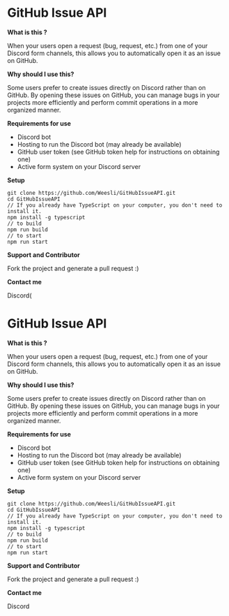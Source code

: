 
# GitHub Issue API

 **What is this ?**

When your users open a request (bug, request, etc.) from one of your Discord form channels, this allows you to automatically open it as an issue on GitHub.

**Why should I use this?**

Some users prefer to create issues directly on Discord rather than on GitHub. By opening these issues on GitHub, you can manage bugs in your projects more efficiently and perform commit operations in a more organized manner.

**Requirements for use**

- Discord bot
- Hosting to run the Discord bot (may already be available)
- GitHub user token (see GitHub token help for instructions on obtaining one)
- Active form system on your Discord server

**Setup**

```
git clone https://github.com/Weesli/GitHubIssueAPI.git
cd GitHubIssueAPI
// If you already have TypeScript on your computer, you don't need to install it.
npm install -g typescript
// to build
npm run build
// to start
npm run start
```

**Support and Contributor**

Fork the project and generate a pull request :)

**Contact me**

Discord(
# GitHub Issue API

 **What is this ?**

When your users open a request (bug, request, etc.) from one of your Discord form channels, this allows you to automatically open it as an issue on GitHub.

**Why should I use this?**

Some users prefer to create issues directly on Discord rather than on GitHub. By opening these issues on GitHub, you can manage bugs in your projects more efficiently and perform commit operations in a more organized manner.

**Requirements for use**

- Discord bot
- Hosting to run the Discord bot (may already be available)
- GitHub user token (see GitHub token help for instructions on obtaining one)
- Active form system on your Discord server

**Setup**

```
git clone https://github.com/Weesli/GitHubIssueAPI.git
cd GitHubIssueAPI
// If you already have TypeScript on your computer, you don't need to install it.
npm install -g typescript
// to build
npm run build
// to start
npm run start
```

**Support and Contributor**

Fork the project and generate a pull request :)

**Contact me**

Discord[](https://discord.com/users/509803473106239528)